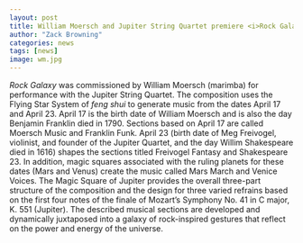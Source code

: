 ```yaml
---
layout: post
title: William Moersch and Jupiter String Quartet premiere <i>Rock Galaxy</i> on October 29,2023 at the University of Illinois!
author: "Zack Browning"
categories: news
tags: [news]
image: wm.jpg
---
```


*Rock Galaxy* was commissioned by William Moersch (marimba) for performance with the Jupiter String Quartet. The composition uses the Flying Star System of *feng shui* to generate music from the dates April 17 and April 23.  April 17 is the birth date of William Moersch and is also the day Benjamin Franklin died in 1790. Sections based on April 17 are called Moersch Music and Franklin Funk. April 23 (birth date of Meg Freivogel, violinist, and founder of the Jupiter Quartet, and the day Willim Shakespeare died in 1616) shapes the sections titled Freivogel Fantasy and Shakespeare 23. In addition, magic squares associated with the ruling planets for these dates (Mars and Venus) create the music called Mars March and Venice Voices. The Magic Square of Jupiter provides the overall three-part structure of the composition and the design for three varied refrains based on the first four notes of the finale of Mozart’s Symphony No. 41 in C major, K. 551 (Jupiter). The described musical sections are developed and dynamically juxtaposed into a galaxy of rock-inspired gestures that reflect on the power and energy of the universe. 
